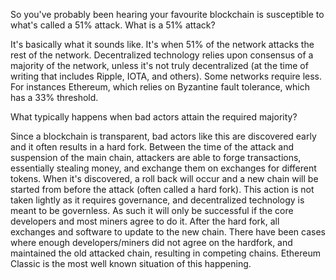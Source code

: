 So you've probably been hearing your favourite blockchain is susceptible to what's called a 51% attack. What is a 51% attack?

It's basically what it sounds like. It's when 51% of the network attacks the rest of the network. Decentralized technology relies upon consensus of a majority of the network, unless it's not truly decentralized (at the time of writing that includes Ripple, IOTA, and others). Some networks require less. For instances Ethereum, which relies on Byzantine fault tolerance, which has a 33% threshold.

What typically happens when bad actors attain the required majority?

Since a blockchain is transparent, bad actors like this are discovered early and it often results in a hard fork. Between the time of the attack and suspension of the main chain, attackers are able to forge transactions, essentially stealing money, and exchange them on exchanges for different tokens. When it's discovered, a roll back will occur and a new chain will be started from before the attack (often called a hard fork). This action is not taken lightly as it requires governance, and decentralized technology is meant to be governless. As such it will only be successful if the core developers and most miners agree to do it. After the hard fork, all exchanges and software to update to the new chain. There have been cases where enough developers/miners did not agree on the hardfork, and maintained the old attacked chain, resulting in competing chains. Ethereum Classic is the most well known situation of this happening.

